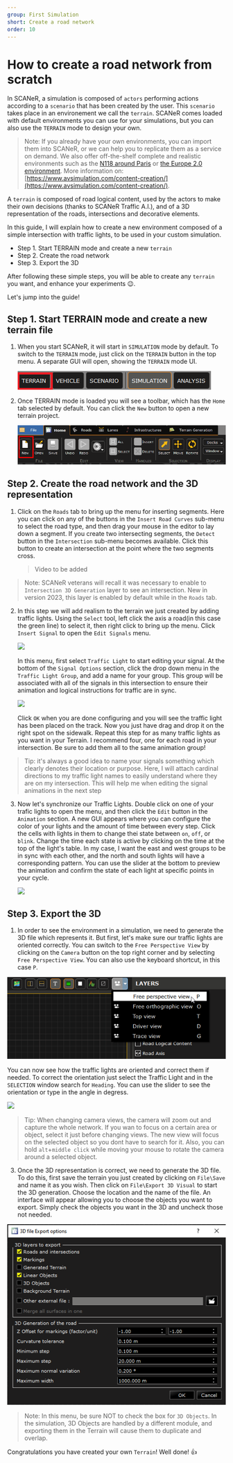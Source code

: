 ```yaml
---
group: First Simulation
short: Create a road network
order: 10
---
```


# How to create a road network from scratch

In SCANeR, a simulation is composed of `actors` performing actions according to a `scenario` that has been created by the user. This `scenario` takes place in an environement we call the `terrain`. SCANeR comes loaded with default environments you can use for your simulations, but you can also use the `TERRAIN` mode to design your own.

> Note: If you already have your own environments, you can import them into SCANeR, or we can help you to replicate them as a service on demand. We also offer off-the-shelf complete and realistic environments such as the [N118 around Paris](https://www.avsimulation.com/a86-n118/) or [the Europe 2.0 environment](https://www.avsimulation.com/europe-2-0/). More information on: [https://www.avsimulation.com/content-creation/](https://www.avsimulation.com/content-creation/).

A `terrain` is composed of road logical content, used by the actors to make their own decisions (thanks to SCANeR Traffic A.I.), and of a 3D representation of the roads, intersections and decorative elements.

In this guide, I will explain how to create a new environment composed of a simple intersection with traffic lights, to be used in your custom simulation.

- Step 1. Start TERRAIN mode and create a new `terrain`
- Step 2. Create the road network
- Step 3. Export the 3D

After following these simple steps, you will be able to create any `terrain` you want, and enhance your experiments 😉.

Let's jump into the guide!

## Step 1. Start TERRAIN mode and create a new terrain file

1. When you start SCANeR, it will start in `SIMULATION` mode by default. To switch to the `TERRAIN` mode, just click on the `TERRAIN` button in the top menu. A separate GUI will open, showing the `TERRAIN` mode UI.
   
   ![SCANeR modes](./assets/mode_selection.png)
   
2. Once TERRAIN mode is loaded you will see a toolbar, which has the `Home` tab selected by default. You can click the `New` button to open a new terrain project.
   
   ![New terrain 1](./assets/new_terrain.png) 
   

## Step 2. Create the road network and the 3D representation
1. Click on the `Roads` tab to bring up the menu for inserting segments. Here you can click on any of the buttons in the `Insert Road Curves` sub-menu to select the road type, and then drag your mouse in the editor to lay down a segment. If you create two intersecting segments, the `Detect` button in the `Intersection` sub-menu becomes available. Click this button to create an intersection at the point where the two segments cross. 
   >Video to be added
<!-- <video src="https://user-images.githubusercontent.com/22998298/127977584-23603bda-3850-4720-bc1d-3eef40cb08a5.mp4" controls="controls" style="max-width: 730px;"></video> -->

   >Note: SCANeR veterans will recall it was necessary to enable to `Intersection 3D Generation` layer to see an intersection. New in version 2023, this layer is enabled by default while in the `Roads` tab.

2. In this step we will add realism to the terrain we just created by adding traffic lights. Using the `Select` tool, left click the axis a road(in this case the green line) to select it, then right click to bring up the menu. Click `Insert Signal` to open the `Edit Signals` menu.

   <img src="https://github.com/AVSimulation/SCANeR-Quick-Starts/blob/Published/Pages/HT_Create_a_simple_environment_from_scratch/assets/insert_signal.png" width="70%"/>
   
   In this menu, first select `Traffic Light` to start editing your signal. At the bottom of the `Signal Options` section, click the drop down menu in the `Traffic Light Group`, and add a name for your group. This group will be associated with all of the signals in this intersection to ensure their animation and logical instructions for traffic are in sync.

   <img src="https://github.com/AVSimulation/SCANeR-Quick-Starts/blob/Published/Pages/HT_Create_a_simple_environment_from_scratch/assets/edit_signals.png" width="70%"/>
 
   Click `OK` when you are done configuring and you will see the traffic light has been placed on the track. Now you just have drag and drop it on the right spot on the sidewalk. Repeat this step for as many traffic lights as you want in your Terrain. I recommend four, one for each road in your intersection. Be sure to add them all to the same animation group!
<!-- <video src="https://user-images.githubusercontent.com/22998298/127977612-ba466420-2367-4e43-b754-901f318521f5.mp4" controls="controls" style="max-width: 730px;"></video> -->
   >Tip: it's always a good idea to name your signals something which clearly denotes their location or purpose. Here, I will attach cardinal directions to my traffic light names to easily understand where they are on my intersection. This will help me when editing the signal animations in the next step

3. Now let's synchronize our Traffic Lights. Double click on one of your trafic lights to open the menu, and then click the `Edit` button in the `Animation` section. A new GUI appears where you can configure the color of your lights and the amount of time between every step. Click the cells with lights in them to change thei state between `on`, `off`, or `blink`. Change the time each state is active by clicking on the time at the top of the light's table. In my case, I want the east and west groups to be in sync with each other, and the north and south lights will have a corresponding pattern. You can use the slider at the bottom to preview the animation and confirm the state of each light at specific points in your cycle.

   <img src="https://github.com/AVSimulation/SCANeR-Quick-Starts/blob/Published/Pages/HT_Create_a_simple_environment_from_scratch/assets/light_group.png" width="70%"/>

<!-- <video src="https://user-images.githubusercontent.com/22998298/127977645-df7f1664-7ed8-40ae-a5db-6cab2a4a9e0f.mp4" controls="controls" style="max-width: 730px;"></video> -->

## Step 3. Export the 3D

1. In order to see the environment in a simulation, we need to generate the 3D file which represents it. But first, let's make sure our traffic lights are oriented correctly. You can switch to the `Free Perspective View` by clicking on the `Camera` button on the top right corner and by selecting `Free Perspective View`. You can also use the keyboard shortcut, in this case `P`.

![View Menu](./assets/view_menu.png)

   You can now see how the traffic lights are oriented and correct them if needed. To correct the orientation just select the Traffic Light and in the `SELECTION` window search for `Heading`. You can use the slider to see the orientation or type in the angle in degress. 

   <img src="https://github.com/AVSimulation/SCANeR-Quick-Starts/blob/Published/Pages/HT_Create_a_simple_environment_from_scratch/assets/selection_menu_heading.png" width="40%"/>

   >Tip: When changing camera views, the camera will zoom out and capture the whole network. If you wan to focus on a certain area or object, select it just before changing views. The new view will focus on the selected object so you dont have to search for it. Also, you can hold `alt`+`middle click` while moving your mouse to rotate the camera around a selected object.

<!-- <video src="https://user-images.githubusercontent.com/22998298/127978181-6b1fe79d-f04c-4110-99da-50fae408c954.mp4" controls="controls" style="max-width: 730px;"></video> -->

3. Once the 3D representation is correct, we need to generate the 3D file. To do this, first save the terrain you just created by clicking on `File\Save` and name it as you wish. Then click on `File\Export 3D Visual` to start the 3D generation. Choose the location and the name of the file. An interface will appear allowing you to choose the objects you want to export. Simply check the objects you want in the 3D and uncheck those not needed.

![Export Parameters](./assets/Export_Parameters.png)

> Note: In this menu, be sure NOT to check the box for `3D Objects`. In the simulation, 3D Objects are handled by a different module, and exporting them in the Terrain will cause them to duplicate and overlap.

Congratulations you have created your own `Terrain`! Well done! 👍
